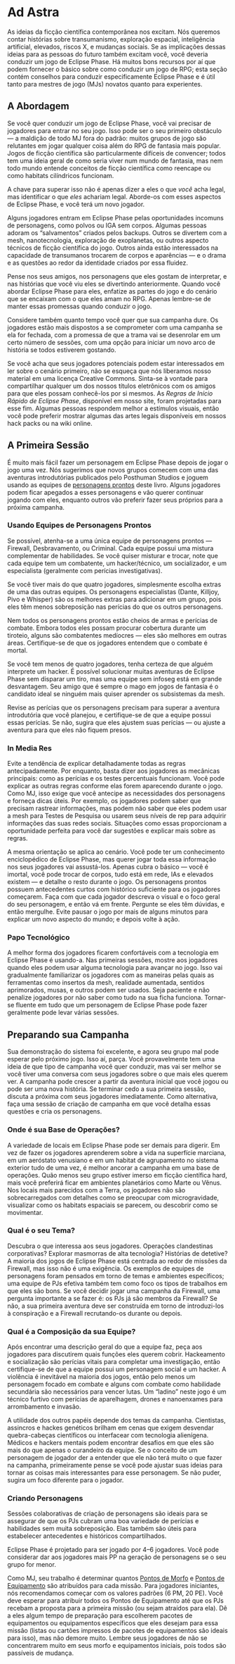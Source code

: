 # Ad Astra

As ideias da ficção científica contemporânea nos excitam. Nós queremos contar histórias sobre transumanismo, exploração espacial, inteligência artificial, elevados, riscos X, e mudanças sociais. Se as implicações dessas ideias para as pessoas do futuro também excitam você, você deveria conduzir um jogo de Eclipse Phase. Há muitos bons recursos por aí que podem fornecer o básico sobre como conduzir um jogo de RPG; esta seção contém conselhos para conduzir especificamente Eclipse Phase e é útil tanto para mestres de jogo (MJs) novatos quanto para experientes.

## A Abordagem

Se você quer conduzir um jogo de Eclipse Phase, você vai precisar de jogadores para entrar no seu jogo. Isso pode ser o seu primeiro obstáculo — a maldição de todo MJ fora do padrão: muitos grupos de jogo são relutantes em jogar qualquer coisa além do RPG de fantasia mais popular. Jogos de ficção científica são particularmente difíceis de convencer; todos tem uma ideia geral de como seria viver num mundo de fantasia, mas nem todo mundo entende conceitos de ficção científica como reencape ou como habitats cilíndricos funcionam.

A chave para superar isso não é apenas dizer a eles o que _você_ acha legal, mas identificar o que _eles_ achariam legal. Aborde-os com esses aspectos de Eclipse Phase, e você terá um novo jogador.

Alguns jogadores entram em Eclipse Phase pelas oportunidades incomuns de personagens, como polvos ou IGA sem corpos. Algumas pessoas adoram os “salvamentos” criados pelos backups. Outros se divertem com a mesh, nanotecnologia, exploração de exoplanetas, ou outros aspecto técnicos de ficção científica do jogo. Outros ainda estão interessados na capacidade de transumanos trocarem de corpos e aparências — e o drama e as questões ao redor da identidade criados por essa fluidez.

Pense nos seus amigos, nos personagens que eles gostam de interpretar, e nas histórias que você viu eles se divertindo anteriormente. Quando você abordar Eclipse Phase para eles, enfatize as partes do jogo e do cenário que se encaixam com o que eles amam no RPG. Apenas lembre-se de manter essas promessas quando conduzir o jogo.

Considere também quanto tempo você quer que sua campanha dure. Os jogadores estão mais dispostos a se comprometer com uma campanha se ela for fechada, com a promessa de que a trama vai se desenrolar em um certo número de sessões, com uma opção para iniciar um novo arco de história se todos estiverem gostando.

Se você acha que seus jogadores potenciais podem estar interessados em ler sobre o cenário primeiro, não se esqueça que nós liberamos nosso material em uma licença Creative Commons. Sinta-se à vontade para compartilhar qualquer um dos nossos títulos eletrônicos com os amigos para que eles possam conhecê-los por si mesmos. As _Regras de Início Rápido de Eclipse Phase_, disponível em nosso site, foram projetadas para esse fim. Algumas pessoas respondem melhor a estímulos visuais, então você pode preferir mostrar algumas das artes legais disponíveis em nossos hack packs ou na wiki online.

## A Primeira Sessão

É muito mais fácil fazer um personagem em Eclipse Phase depois de jogar o jogo uma vez. Nós sugerimos que novos grupos comecem com uma das aventuras introdutórias publicados pelo Posthuman Studios e joguem usando as equipes de [personagens prontos](../05/00-sample-characters.md) deste livro. Alguns jogadores podem ficar apegados a esses personagens e vão querer continuar jogando com eles, enquanto outros vão preferir fazer seus próprios para a próxima campanha.

### Usando Equipes de Personagens Prontos

Se possível, atenha-se a uma única equipe de personagens prontos — Firewall, Desbravamento, ou Criminal. Cada equipe possui uma mistura complementar de habilidades. Se você quiser misturar e trocar, note que cada equipe tem um combatente, um hacker/técnico, um socializador, e um especialista (geralmente com perícias investigativas).

Se você tiver mais do que quatro jogadores, simplesmente escolha extras de uma das outras equipes. Os personagens especialistas (Dante, Killjoy, Pivo e Whisper) são os melhores extras para adicionar em um grupo, pois eles têm menos sobreposição nas perícias do que os outros personagens.

Nem todos os personagens prontos estão cheios de armas e perícias de combate. Embora todos eles possam procurar cobertura durante um tiroteio, alguns são combatentes medíocres — eles são melhores em outras áreas. Certifique-se de que os jogadores entendem que o combate é mortal.

Se você tem menos de quatro jogadores, tenha certeza de que alguém interprete um hacker. É possível solucionar muitas aventuras de Eclipse Phase sem disparar um tiro, mas uma equipe sem infoseg está em grande desvantagem. Seu amigo que é sempre o mago em jogos de fantasia é o candidato ideal se ninguém mais quiser aprender os subsistemas da mesh.

Revise as perícias que os personagens precisam para superar a aventura introdutória que você planejou, e certifique-se de que a equipe possui essas perícias. Se não, sugira que eles ajustem suas perícias — ou ajuste a aventura para que eles não fiquem presos.

### In Media Res

Evite a tendência de explicar detalhadamente todas as regras antecipadamente. Por enquanto, basta dizer aos jogadores as mecânicas principais: como as perícias e os testes percentuais funcionam. Você pode explicar as outras regras conforme elas forem aparecendo durante o jogo. Como MJ, isso exige que você antecipe as necessidades dos personagens e forneça dicas úteis. Por exemplo, os jogadores podem saber que precisam rastrear informações, mas podem não saber que eles podem usar a mesh para Testes de Pesquisa ou usarem seus níveis de rep para adquirir informações das suas redes sociais. Situações como essas proporcionam a oportunidade perfeita para você dar sugestões e explicar mais sobre as regras.

A mesma orientação se aplica ao cenário. Você pode ter um conhecimento enciclopédico de Eclipse Phase, mas querer jogar toda essa informação nos seus jogadores vai assustá-los. Apenas cubra o básico — você é imortal, você pode trocar de corpos, tudo está em rede, IAs e elevados existem — e detalhe o resto durante o jogo. Os personagens prontos possuem antecedentes curtos com histórico suficiente para os jogadores começarem. Faça com que cada jogador descreva o visual e o foco geral do seu personagem, e então vá em frente. Pergunte se eles têm dúvidas, e então mergulhe. Evite pausar o jogo por mais de alguns minutos para explicar um novo aspecto do mundo; e depois volte à ação.

### Papo Tecnológico

A melhor forma dos jogadores ficarem confortáveis com a tecnologia em Eclipse Phase é usando-a. Nas primeiras sessões, mostre aos jogadores quando eles podem usar alguma tecnologia para avançar no jogo. Isso vai gradualmente familiarizar os jogadores com as maneiras pelas quais as ferramentas como insertos da mesh, realidade aumentada, sentidos aprimorados, musas, e outros podem ser usados. Seja paciente e não penalize jogadores por não saber como tudo na sua ficha funciona. Tornar-se fluente em tudo que um personagem de Eclipse Phase pode fazer geralmente pode levar várias sessões.

## Preparando sua Campanha

Sua demonstração do sistema foi excelente, e agora seu grupo mal pode esperar pelo próximo jogo. Isso aí, parça. Você provavelmente tem uma ideia de que tipo de campanha você quer conduzir, mas vai ser melhor se você tiver uma conversa com seus jogadores sobre o que mais eles querem ver. A campanha pode crescer a partir da aventura inicial que você jogou ou pode ser uma nova história. Se terminar cedo a sua primeira sessão, discuta a próxima com seus jogadores imediatamente. Como alternativa, faça uma sessão de criação de campanha em que você detalha essas questões e cria os personagens.

### Onde é sua Base de Operações?

A variedade de locais em Eclipse Phase pode ser demais para digerir. Em vez de fazer os jogadores aprenderem sobre a vida na superfície marciana, em um aeróstato venusiano e em um habitat de agrupamento no sistema exterior tudo de uma vez, é melhor ancorar a campanha em uma base de operações. Quão menos seu grupo estiver imerso em ficção científica hard, mais você preferirá ficar em ambientes planetários como Marte ou Vênus. Nos locais mais parecidos com a Terra, os jogadores não são sobrecarregados com detalhes como se preocupar com microgravidade, visualizar como os habitats espaciais se parecem, ou descobrir como se movimentar.

### Qual é o seu Tema?

Descubra o que interessa aos seus jogadores. Operações clandestinas corporativas? Explorar masmorras de alta tecnologia? Histórias de detetive? A maioria dos jogos de Eclipse Phase está centrada ao redor de missões da Firewall, mas isso não é uma exigência. Os exemplos de equipes de personagens foram pensados em torno de temas e ambientes específicos; uma equipe de PJs efetiva também tem como foco os tipos de trabalhos em que eles são bons. Se você decidir jogar uma campanha da Firewall, uma pergunta importante a se fazer é: os PJs já são membros da Firewall? Se não, a sua primeira aventura deve ser construída em torno de introduzi-los à conspiração e a Firewall recrutando-os durante ou depois.

### Qual é a Composição da sua Equipe?

Após encontrar uma descrição geral do que a equipe faz, peça aos jogadores para discutirem quais funções eles querem cobrir. Hackeamento e socialização são perícias vitais para completar uma investigação, então certifique-se de que a equipe possui um personagem social e um hacker. A violência é inevitável na maioria dos jogos, então pelo menos um personagem focado em combate e alguns com combate como habilidade secundária são necessários para vencer lutas. Um “ladino” neste jogo é um técnico furtivo com perícias de aparelhagem, drones e nanoenxames para arrombamento e invasão.

A utilidade dos outros papéis depende dos temas da campanha. Cientistas, assincros e hackes genéticos brilham em cenas que exigem desvendar quebra-cabeças científicos ou interfacear com tecnologia alienígena. Médicos e hackers mentais podem encontrar desafios em que eles são mais do que apenas o curandeiro da equipe. Se o conceito de um personagem de jogador der a entender que ele não terá muito o que fazer na campanha, primeiramente pense se você pode ajustar suas ideias para tornar as coisas mais interessantes para esse personagem. Se não puder, sugira um foco diferente para o jogador.

### Criando Personagens

Sessões colaborativas de criação de personagens são ideais para se assegurar de que os PJs cubram uma boa variedade de perícias e habilidades sem muita sobreposição. Elas também são úteis para estabelecer antecedentes e históricos compartilhados.

Eclipse Phase é projetado para ser jogado por 4–6 jogadores. Você pode considerar dar aos jogadores mais PP na geração de personagens se o seu grupo for menor.

Como MJ, seu trabalho é determinar quantos [Pontos de Morfo](../15/03-acquiring-morphs.md#determinando-pontos-de-morfo) e [Pontos de Equipamento](../16/02-acquiring-gear.md#missões-e-pontos-de-equipamento) são atribuídos para cada missão. Para jogadores iniciantes, nós recomendamos começar com os valores padrões (6&nbsp;PM, 20&nbsp;PE). Você deve esperar para atribuir todos os Pontos de Equipamento até que os PJs recebam a proposta para a primeira missão (ou sejam atraídos para ela). Dê a eles algum tempo de preparação para escolherem pacotes de equipamentos ou equipamentos específicos que eles desejam para essa missão (listas ou cartões impressos de pacotes de equipamentos são ideais para isso), mas não demore muito. Lembre seus jogadores de não se concentrarem muito em seus morfo e equipamentos iniciais, pois todos são passíveis de mudança.
